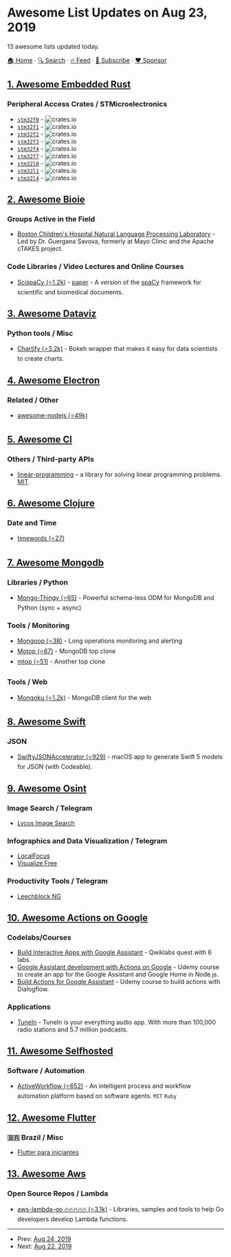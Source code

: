 # Awesome List Updates on Aug 23, 2019

13 awesome lists updated today.

[🏠 Home](/README.md) · [🔍 Search](https://www.trackawesomelist.com/search/) · [🔥 Feed](https://www.trackawesomelist.com/rss.xml) · [📮 Subscribe](https://trackawesomelist.us17.list-manage.com/subscribe?u=d2f0117aa829c83a63ec63c2f&id=36a103854c) · [❤️  Sponsor](https://github.com/sponsors/theowenyoung)



## [1. Awesome Embedded Rust](/content/rust-embedded/awesome-embedded-rust/README.md)

### Peripheral Access Crates / STMicroelectronics

*   [`stm32f0`](https://crates.io/crates/stm32f0) - ![crates.io](https://img.shields.io/crates/v/stm32f0.svg)
*   [`stm32f1`](https://crates.io/crates/stm32f1) - ![crates.io](https://img.shields.io/crates/v/stm32f1.svg)
*   [`stm32f2`](https://crates.io/crates/stm32f2) - ![crates.io](https://img.shields.io/crates/v/stm32f2.svg)
*   [`stm32f3`](https://crates.io/crates/stm32f3) - ![crates.io](https://img.shields.io/crates/v/stm32f3.svg)
*   [`stm32f4`](https://crates.io/crates/stm32f4) - ![crates.io](https://img.shields.io/crates/v/stm32f4.svg)
*   [`stm32f7`](https://crates.io/crates/stm32f7) - ![crates.io](https://img.shields.io/crates/v/stm32f7.svg)
*   [`stm32l0`](https://crates.io/crates/stm32l0) - ![crates.io](https://img.shields.io/crates/v/stm32l0.svg)
*   [`stm32l1`](https://crates.io/crates/stm32l1) - ![crates.io](https://img.shields.io/crates/v/stm32l1.svg)
*   [`stm32l4`](https://crates.io/crates/stm32l4) - ![crates.io](https://img.shields.io/crates/v/stm32l4.svg)

## [2. Awesome Bioie](/content/caufieldjh/awesome-bioie/README.md)

### Groups Active in the Field

*   [Boston Children's Hospital Natural Language Processing Laboratory](http://www.childrenshospital.org/research/labs/natural-language-processing-laboratory) - Led by Dr. Guergana Savova, formerly at Mayo Clinic and the Apache cTAKES project.

### Code Libraries / Video Lectures and Online Courses

*   [ScispaCy (⭐1.2k)](https://github.com/allenai/SciSpaCy) - [paper](https://arxiv.org/abs/1902.07669) - A version of the [spaCy](https://spacy.io/) framework for scientific and biomedical documents.

## [3. Awesome Dataviz](/content/javierluraschi/awesome-dataviz/README.md)

### Python tools / Misc

*   [Chartify (⭐3.2k)](https://github.com/spotify/chartify) - Bokeh wrapper that makes it easy for data scientists to create charts.

## [4. Awesome Electron](/content/sindresorhus/awesome-electron/README.md)

### Related / Other

*   [awesome-nodejs (⭐49k)](https://github.com/sindresorhus/awesome-nodejs)

## [5. Awesome Cl](/content/CodyReichert/awesome-cl/README.md)

### Others / Third-party APIs

*   [linear-programming](https://neil-lindquist.github.io/linear-programming/) – a library for solving linear programming problems. [MIT](https://opensource.org/licenses/MIT).

## [6. Awesome Clojure](/content/razum2um/awesome-clojure/README.md)

### Date and Time

*   [timewords (⭐27)](https://github.com/tokenmill/timewords)

## [7. Awesome Mongodb](/content/ramnes/awesome-mongodb/README.md)

### Libraries / Python

*   [Mongo-Thingy (⭐65)](https://github.com/numberly/mongo-thingy) - Powerful schema-less ODM for MongoDB and Python (sync + async)

### Tools / Monitoring

*   [Mongoop (⭐38)](https://github.com/Lujeni/mongoop) - Long operations monitoring and alerting
*   [Motop (⭐67)](https://github.com/tart/motop) - MongoDB top clone
*   [mtop (⭐51)](https://github.com/beaufour/mtop) - Another top clone

### Tools / Web

*   [Mongoku (⭐1.2k)](https://github.com/huggingface/Mongoku) - MongoDB client for the web

## [8. Awesome Swift](/content/matteocrippa/awesome-swift/README.md)

### JSON

*   [SwiftyJSONAccelerator (⭐929)](https://github.com/insanoid/SwiftyJSONAccelerator) - macOS app to generate Swift 5 models for JSON (with Codeable).

## [9. Awesome Osint](/content/jivoi/awesome-osint/README.md)

### Image Search / Telegram

*   [Lycos Image Search](http://search.lycos.com)

### Infographics and Data Visualization / Telegram

*   [LocalFocus](https://www.localfocus.nl)
*   [Visualize Free](http://visualizefree.com)

### Productivity Tools / Telegram

*   [Leechblock NG](https://addons.mozilla.org/en-US/firefox/addon/leechblock-ng)

## [10. Awesome Actions on Google](/content/ravirupareliya/awesome-actions-on-google/README.md)

### Codelabs/Courses

*   [Build Interactive Apps with Google Assistant](https://www.qwiklabs.com/quests/61) - Qwiklabs quest with 6 labs.
*   [Google Assistant development with Actions on Google](https://www.udemy.com/course/actions-on-google-app-google-assistant/) - Udemy course to create an app for the Google Assistant and Google Home in Node.js.
*   [Build Actions for Google Assistant](https://www.udemy.com/course/buildactionsforgoogleassistant/) - Udemy course to build actions with Dialogflow.

### Applications

*   [TuneIn](https://assistant.google.com/services/a/uid/000000c9bec03997) - TuneIn is your everything audio app. With more than 100,000 radio stations and 5.7 million podcasts.

## [11. Awesome Selfhosted](/content/awesome-selfhosted/awesome-selfhosted/README.md)

### Software / Automation

*   [ActiveWorkflow (⭐652)](https://github.com/automaticmode/active_workflow) - An intelligent process and workflow automation platform based on software agents. `MIT` `Ruby`

## [12. Awesome Flutter](/content/Solido/awesome-flutter/README.md)

### 🇧🇷 Brazil / Misc

*   [Flutter para iniciantes](https://www.flutterparainiciantes.com.br)

## [13. Awesome Aws](/content/donnemartin/awesome-aws/README.md)

### Open Source Repos / Lambda

*   [aws-lambda-go :fire::fire::fire::fire::fire: (⭐3.1k)](https://github.com/aws/aws-lambda-go) - Libraries, samples and tools to help Go developers develop Lambda functions.

---

- Prev: [Aug 24, 2019](/content/2019/08/24/README.md)
- Next: [Aug 22, 2019](/content/2019/08/22/README.md)